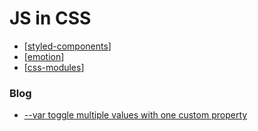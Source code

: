# JS in CSS

- [[styled-components]]
- [[emotion]]
- [[css-modules]]

### Blog

- [--var toggle multiple values with one custom property](https://lea.verou.me/2020/10/the-var-space-hack-to-toggle-multiple-values-with-one-custom-property/?ck_subscriber_id=963411583)

[//begin]: # "Autogenerated link references for markdown compatibility"
[styled-components]: styled-components "Styled Components"
[emotion]: emotion "Emotion"
[css-modules]: css-modules "CSS Modules"
[//end]: # "Autogenerated link references"
